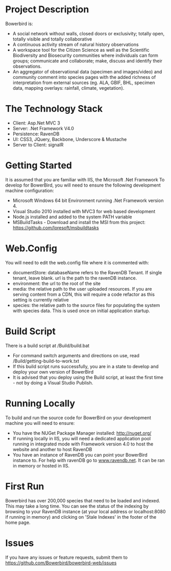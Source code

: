 Project Description
===================
Bowerbird is:
*	A social network without walls, closed doors or exclusivity; totally open, totally visible and totally collaborative
*	A continuous activity stream of natural history observations
*	A workspace tool for the Citizen Science as well as the Scientific Biodiversity and Biosecurity communities where individuals can form groups; communicate and collaborate; make, discuss and identify their observations.
*	An aggregator of observational data (specimen and images/video) and community comment into species pages with the added richness of interpretation from external sources (eg. ALA, GBIF, BHL, specimen data, mapping overlays: rainfall, climate, vegetation).


The Technology Stack
====================
* Client: Asp.Net MVC 3
* Server: .Net Framework V4.0
* Persistence: RavenDB
* UI: CSS3, JQuery, Backbone, Underscore & Mustache
* Server to Client: signalR


Getting Started
===============
It is assumed that you are familiar with IIS, the Microsoft .Net Framework 
To develop for BowerBird, you will need to ensure the following development machine configuration:
* Microsoft Windows 64 bit Environment running .Net Framework version 4.
* Visual Studio 2010 installed with MVC3 for web based development
* Node.js installed and added to the system PATH variable
* MSBuildTasks - Download and install the MSI from this project: https://github.com/loresoft/msbuildtasks


Web.Config
==========
You will need to edit the web.config file where it is commented with: <!--YOU WILL NEED TO CHANGE THESE SETTINGS-->
* documentStore: databaseName refers to the RavenDB Tenant. If single tenant, leave blank. url is the path to the ravenDB instance.
* environment: the url to the root of the site
* media: the relative path to the user uploaded resources. If you are serving content from a CDN, this will require a code refactor as this setting is currently relative
* species: the relative path to the source files for populating the system with species data. This is used once on initial application startup.


Build Script
============
There is a build script at /Build/build.bat
* For command switch arguments and directions on use, read /Build/getting-build-to-work.txt
* If this build script runs successfully, you are in a state to develop and deploy your own version of BowerBird
* It is advised that you deploy using the Build script, at least the first time - not by doing a Visual Studio Publish.


Running Locally
===============
To build and run the source code for BowerBird on your development machine you will need to ensure:
* You have the NUGet Package Manager installed: http://nuget.org/
* If running locally in IIS, you will need a dedicated application pool running in integrated mode with Framework version 4.0 to host the website and another to host RavenDB
* You have an instance of RavenDB you can point your BowerBird instance to. For help with ravenDB go to www.ravendb.net. It can be ran in memory or hosted in IIS.


First Run
=========
Bowerbird has over 200,000 species that need to be loaded and indexed. This may take a long time. You can see the status of the indexing by browsing to your RavenDB instance (at your local address or localhost:8080 if running in memory) and clicking on 'Stale Indexes' in the footer of the home page.


Issues
======
If you have any issues or feature requests, submit them to https://github.com/Bowerbird/bowerbird-web/issues